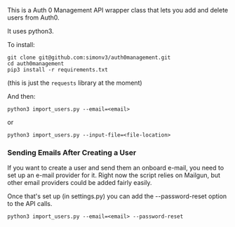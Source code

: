 This is a Auth 0 Management API wrapper class that lets you add and delete users
from Auth0.

It uses python3.

To install:

```
git clone git@github.com:simonv3/auth0management.git
cd auth0management
pip3 install -r requirements.txt
```

(this is just the `requests` library at the moment)

And then:

```
python3 import_users.py --email=<email>
```

or

```
python3 import_users.py --input-file=<file-location>
```

### Sending Emails After Creating a User

If you want to create a user and send them an onboard e-mail, you need to set
up an e-mail provider for it. Right now the script relies on Mailgun, but other
email providers could be added fairly easily.

Once that's set up (in settings.py) you can add the --password-reset option
to the API calls.

```
python3 import_users.py --email=<email> --password-reset
```
